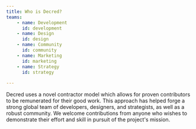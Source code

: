 ```yaml
---
title: Who is Decred?
teams:
    - name: Development
      id: development
    - name: Design
      id: design
    - name: Community
      id: community
    - name: Marketing
      id: marketing
    - name: Strategy
      id: strategy
      
---
```




Decred uses a novel contractor model which allows for proven contributors to be remunerated for their good work. This approach has helped forge a strong global team of developers, designers, and strategists, as well as a robust community. We welcome contributions from anyone who wishes to demonstrate their effort and skill in pursuit of the project's mission.

